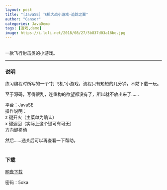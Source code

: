 ```yaml
---
layout: post
title: "[JavaSE] 飞机大战小游戏-追踪之翼"
author: "Cansor"
categories: JavaDemo
tags: [游戏,demo]
image: https://i.loli.net/2018/08/27/5b837d03a16be.jpg
---
```


<br>
一款飞行射击类的小游戏。
<br>
  
***

### 说明

练习编程时所写的一个“打飞机”小游戏，流程只有短短的几分钟，不妨下载一玩。

至于源码，写得很乱，连重构的欲望都没有了，所以就不放出来了……

平台：JavaSE  
操作说明：  
z 键开火（主菜单为确认）  
x 键返回（实际上这个键可有可无）  
方向键移动

然后……通关后可以再查看一下帮助。
<br><br>

### 下载

<line>
<a href="https://www.lanzous.com/b353671/" target="_blank">网盘下载</a>
</line>

密码：5oka

<br><br><br>


